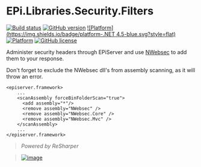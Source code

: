 # EPi.Libraries.Security.Filters
[![Build status](https://ci.appveyor.com/api/projects/status/y9bs8noiso1y0n2x/branch/master?svg=true)](https://ci.appveyor.com/project/jstemerdink/epi-libraries-security-filters/branch/master)
[![GitHub version](https://badge.fury.io/gh/jstemerdink%2FEPi.Libraries.Security.Filters.svg)](http://badge.fury.io/gh/jstemerdink%2FEPi.Libraries.Security.Filters)
[![Platform](https://img.shields.io/badge/platform-.NET 4.5-blue.svg?style=flat)](https://msdn.microsoft.com/en-us/library/w0x726c2%28v=vs.110%29.aspx)
[![Platform](https://img.shields.io/badge/EPiServer-%2010.0.0-orange.svg?style=flat)](http://world.episerver.com/cms/)
[![GitHub license](https://img.shields.io/badge/license-MIT%20license-blue.svg?style=flat)](LICENSE)

Administer security headers through EPiServer and use [NWebsec](https://github.com/NWebsec/NWebsec/wiki) to add them to your response.

Don't forget to exclude the NWebsec dll's from assembly scanning, as it will throw an error.

```
<episerver.framework>
    ...
    <scanAssembly forceBinFolderScan="true">
      <add assembly="*"/>
      <remove assembly="NWebsec" />
      <remove assembly="NWebsec.Core" />
      <remove assembly="NWebsec.Mvc" />
    </scanAssembly>
    ...
</episerver.framework>
```

> *Powered by ReSharper*

> [![image](http://resources.jetbrains.com/assets/media/open-graph/jetbrains_250x250.png)](http://jetbrains.com)